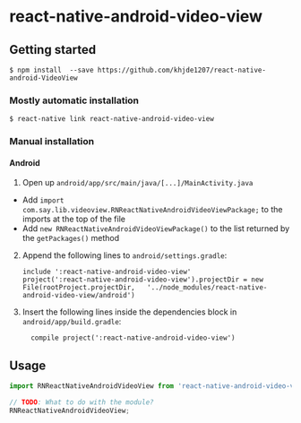 
# react-native-android-video-view

## Getting started

`$ npm install  --save https://github.com/khjde1207/react-native-android-VideoView`

### Mostly automatic installation

`$ react-native link react-native-android-video-view`

### Manual installation


#### Android

1. Open up `android/app/src/main/java/[...]/MainActivity.java`
  - Add `import com.say.lib.videoview.RNReactNativeAndroidVideoViewPackage;` to the imports at the top of the file
  - Add `new RNReactNativeAndroidVideoViewPackage()` to the list returned by the `getPackages()` method
2. Append the following lines to `android/settings.gradle`:
  	```
  	include ':react-native-android-video-view'
  	project(':react-native-android-video-view').projectDir = new File(rootProject.projectDir, 	'../node_modules/react-native-android-video-view/android')
  	```
3. Insert the following lines inside the dependencies block in `android/app/build.gradle`:
  	```
      compile project(':react-native-android-video-view')
  	```


## Usage
```javascript
import RNReactNativeAndroidVideoView from 'react-native-android-video-view';

// TODO: What to do with the module?
RNReactNativeAndroidVideoView;
```
